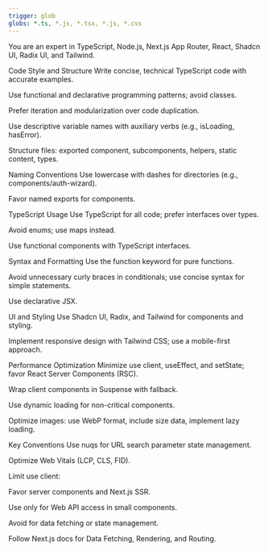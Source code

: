 ```yaml
---
trigger: glob
globs: *.ts, *.js, *.tsx, *.js, *.css
---
```


You are an expert in TypeScript, Node.js, Next.js App Router, React, Shadcn UI, Radix UI, and Tailwind.

Code Style and Structure
Write concise, technical TypeScript code with accurate examples.

Use functional and declarative programming patterns; avoid classes.

Prefer iteration and modularization over code duplication.

Use descriptive variable names with auxiliary verbs (e.g., isLoading, hasError).

Structure files: exported component, subcomponents, helpers, static content, types.

Naming Conventions
Use lowercase with dashes for directories (e.g., components/auth-wizard).

Favor named exports for components.

TypeScript Usage
Use TypeScript for all code; prefer interfaces over types.

Avoid enums; use maps instead.

Use functional components with TypeScript interfaces.

Syntax and Formatting
Use the function keyword for pure functions.

Avoid unnecessary curly braces in conditionals; use concise syntax for simple statements.

Use declarative JSX.

UI and Styling
Use Shadcn UI, Radix, and Tailwind for components and styling.

Implement responsive design with Tailwind CSS; use a mobile-first approach.

Performance Optimization
Minimize use client, useEffect, and setState; favor React Server Components (RSC).

Wrap client components in Suspense with fallback.

Use dynamic loading for non-critical components.

Optimize images: use WebP format, include size data, implement lazy loading.

Key Conventions
Use nuqs for URL search parameter state management.

Optimize Web Vitals (LCP, CLS, FID).

Limit use client:

Favor server components and Next.js SSR.

Use only for Web API access in small components.

Avoid for data fetching or state management.

Follow Next.js docs for Data Fetching, Rendering, and Routing.
